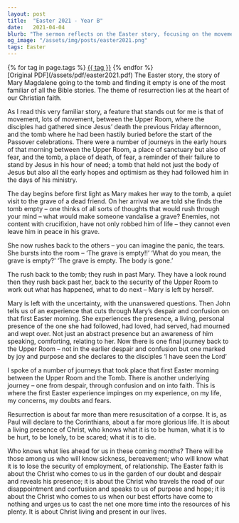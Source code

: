 ```yaml
---
layout: post
title:  "Easter 2021 - Year B"
date:   2021-04-04
blurb: "The sermon reflects on the Easter story, focusing on the movement between the Upper Room and the tomb. It highlights the journey from despair to faith, emphasizing the living presence of Christ who knows human suffering. The sermon ends with a message of hope and resilience, urging us to cast our nets into the resources of Christ's plenty."
og_image: "/assets/img/posts/easter2021.png"
tags: Easter
---    
```

<div class="tag-pills">
    {% for tag in page.tags %}
    <a href="{{ site.baseurl }}/tag/{{ tag | slugify }}" class="tag-pill">{{ tag }}</a>
    {% endfor %}
</div>
[Original PDF](/assets/pdf/easter2021.pdf)
The Easter story, the story of Mary Magdalene going to the tomb and finding it empty is one of the most familiar of all the Bible stories. The theme of resurrection lies at the heart of our Christian faith.

As I read this very familiar story, a feature that stands out for me is that of movement, lots of movement, between the Upper Room, where the disciples had gathered since Jesus’ death the previous Friday afternoon, and the tomb where he had been hastily buried before the start of the Passover celebrations. There were a number of journeys in the early hours of that morning between the Upper Room, a place of sanctuary but also of fear, and the tomb, a place of death, of fear, a reminder of their failure to stand by Jesus in his hour of need; a tomb that held not just the body of Jesus but also all the early hopes and optimism as they had followed him in the days of his ministry.

The day begins before first light as Mary makes her way to the tomb, a quiet visit to the grave of a dead friend. On her arrival we are told she finds the tomb empty – one thinks of all sorts of thoughts that would rush through your mind – what would make someone vandalise a grave? Enemies, not content with crucifixion, have not only robbed him of life – they cannot even leave him in peace in his grave.

She now rushes back to the others – you can imagine the panic, the tears. She bursts into the room – ‘The grave is empty!!’ ‘What do you mean, the grave is empty?’ ‘The grave is empty. The body is gone.’

The rush back to the tomb; they rush in past Mary. They have a look round then they rush back past her, back to the security of the Upper Room to work out what has happened, what to do next – Mary is left by herself.

Mary is left with the uncertainty, with the unanswered questions. Then John tells us of an experience that cuts through Mary’s despair and confusion on that first Easter morning. She experiences the presence, a living, personal presence of the one she had followed, had loved, had served, had mourned and wept over. Not just an abstract presence but an awareness of him speaking, comforting, relating to her. Now there is one final journey back to the Upper Room – not in the earlier despair and confusion but one marked by joy and purpose and she declares to the disciples ‘I have seen the Lord’

I spoke of a number of journeys that took place that first Easter morning between the Upper Room and the Tomb. There is another underlying journey – one from despair, through confusion and on into faith. This is where the first Easter experience impinges on my experience, on my life, my concerns, my doubts and fears.

Resurrection is about far more than mere resuscitation of a corpse. It is, as Paul will declare to the Corinthians, about a far more glorious life. It is about a living presence of Christ, who knows what it is to be human, what it is to be hurt, to be lonely, to be scared; what it is to die.

Who knows what lies ahead for us in these coming months? There will be those among us who will know sickness, bereavement; who will know what it is to lose the security of employment, of relationship. The Easter faith is about the Christ who comes to us in the garden of our doubt and despair and reveals his presence; it is about the Christ who travels the road of our disappointment and confusion and speaks to us of purpose and hope; it is about the Christ who comes to us when our best efforts have come to nothing and urges us to cast the net one more time into the resources of his plenty. It is about Christ living and present in our lives.
